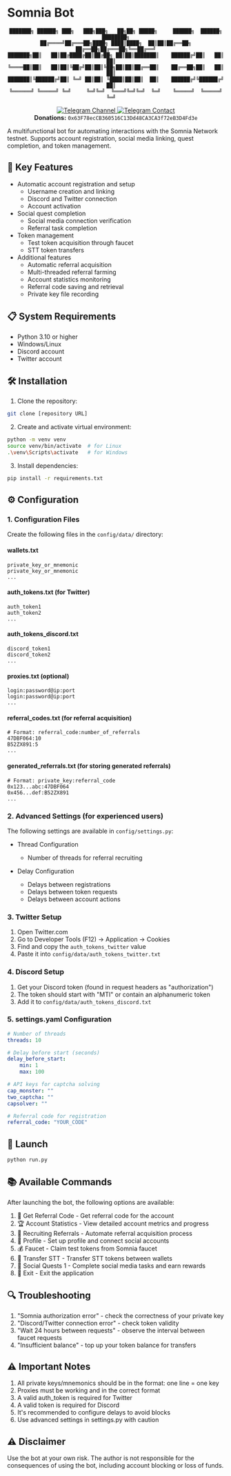 # Somnia Bot

<div align="center">

```
███████╗ ██████╗ ███╗   ███╗███╗   ██╗██╗ █████╗     ██████╗  ██████╗ ████████╗
██╔════╝██╔═══██╗████╗ ████║████╗  ██║██║██╔══██╗    ██╔══██╗██╔═══██╗╚══██╔══╝
███████╗██║   ██║██╔████╔██║██╔██╗ ██║██║███████║    ██████╔╝██║   ██║   ██║   
╚════██║██║   ██║██║╚██╔╝██║██║╚██╗██║██║██╔══██║    ██╔══██╗██║   ██║   ██║   
███████║╚██████╔╝██║ ╚═╝ ██║██║ ╚████║██║██║  ██║    ██████╔╝╚██████╔╝   ██║   
╚══════╝ ╚═════╝ ╚═╝     ╚═╝╚═╝  ╚═══╝╚═╝╚═╝  ╚═╝    ╚═════╝  ╚═════╝    ╚═╝   
```

<a href="https://t.me/divinus_xyz">
    <img src="https://img.shields.io/badge/Telegram-Channel-blue?style=for-the-badge&logo=telegram" alt="Telegram Channel">
</a>
<a href="https://t.me/divinus_py">
    <img src="https://img.shields.io/badge/Telegram-Contact-blue?style=for-the-badge&logo=telegram" alt="Telegram Contact">
</a>
<br>
<b>Donations:</b> <code>0x63F78ecCB360516C13Dd48CA3CA3f72eB3D4Fd3e</code>
</div>


A multifunctional bot for automating interactions with the Somnia Network testnet. Supports account registration, social media linking, quest completion, and token management.

## 🚀 Key Features

- Automatic account registration and setup
  - Username creation and linking
  - Discord and Twitter connection
  - Account activation
- Social quest completion
  - Social media connection verification
  - Referral task completion
- Token management
  - Test token acquisition through faucet
  - STT token transfers
- Additional features
  - Automatic referral acquisition
  - Multi-threaded referral farming
  - Account statistics monitoring
  - Referral code saving and retrieval
  - Private key file recording

## 📋 System Requirements

- Python 3.10 or higher
- Windows/Linux
- Discord account
- Twitter account

## 🛠️ Installation

1. Clone the repository:
```bash
git clone [repository URL]
```

2. Create and activate virtual environment:
```bash
python -m venv venv
source venv/bin/activate  # for Linux
.\venv\Scripts\activate   # for Windows
```

3. Install dependencies:
```bash
pip install -r requirements.txt
```

## ⚙️ Configuration

### 1. Configuration Files

Create the following files in the `config/data/` directory:

#### wallets.txt
```
private_key_or_mnemonic
private_key_or_mnemonic
...
```

#### auth_tokens.txt (for Twitter)
```
auth_token1
auth_token2
...
```

#### auth_tokens_discord.txt
```
discord_token1
discord_token2
...
```

#### proxies.txt (optional)
```
login:password@ip:port
login:password@ip:port
...
```

#### referral_codes.txt (for referral acquisition)
```
# Format: referral_code:number_of_referrals
47DBF064:10
B52ZX891:5
...
```

#### generated_referrals.txt (for storing generated referrals)
```
# Format: private_key:referral_code
0x123...abc:47DBF064
0x456...def:B52ZX891
...
```

### 2. Advanced Settings (for experienced users)

The following settings are available in `config/settings.py`:

- Thread Configuration
  - Number of threads for referral recruiting

- Delay Configuration
  - Delays between registrations
  - Delays between token requests
  - Delays between account actions

### 3. Twitter Setup

1. Open Twitter.com
2. Go to Developer Tools (F12) -> Application -> Cookies
3. Find and copy the `auth_tokens_twitter` value
4. Paste it into `config/data/auth_tokens_twitter.txt`

### 4. Discord Setup

1. Get your Discord token (found in request headers as "authorization")
2. The token should start with "MTI" or contain an alphanumeric token
3. Add it to `config/data/auth_tokens_discord.txt`

### 5. settings.yaml Configuration

```yaml
# Number of threads
threads: 10

# Delay before start (seconds)
delay_before_start:
    min: 1
    max: 100

# API keys for captcha solving
cap_monster: ""
two_captcha: ""
capsolver: ""

# Referral code for registration
referral_code: "YOUR_CODE"
```

## 🚀 Launch

```bash
python run.py
```

## 📚 Available Commands

After launching the bot, the following options are available:
1. 🔑 Get Referral Code - Get referral code for the account
2. 🏆 Account Statistics - View detailed account metrics and progress
3. 🤖 Recruiting Referrals - Automate referral acquisition process
4. 👤 Profile - Set up profile and connect social accounts
5. 💰 Faucet - Claim test tokens from Somnia faucet
6. 💸 Transfer STT - Transfer STT tokens between wallets
7. 👥 Social Quests 1 - Complete social media tasks and earn rewards
8. 🚪 Exit - Exit the application

## 🔍 Troubleshooting

1. "Somnia authorization error" - check the correctness of your private key
2. "Discord/Twitter connection error" - check token validity
3. "Wait 24 hours between requests" - observe the interval between faucet requests
4. "Insufficient balance" - top up your token balance for transfers

## ⚠️ Important Notes

1. All private keys/mnemonics should be in the format: one line = one key
2. Proxies must be working and in the correct format
3. A valid auth_token is required for Twitter
4. A valid token is required for Discord
5. It's recommended to configure delays to avoid blocks
6. Use advanced settings in settings.py with caution

## ⚠️ Disclaimer

Use the bot at your own risk. The author is not responsible for the consequences of using the bot, including account blocking or loss of funds.